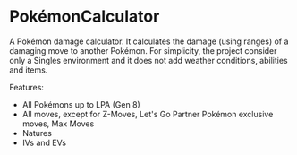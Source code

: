 # PokémonCalculator

A Pokémon damage calculator. It calculates the damage (using ranges) of a damaging move to another Pokémon.
For simplicity, the project consider only a Singles environment and it does not add weather conditions, abilities and items.

Features:
- All Pokémons up to LPA (Gen 8)
- All moves, except for Z-Moves, Let's Go Partner Pokémon exclusive moves, Max Moves
- Natures
- IVs and EVs
